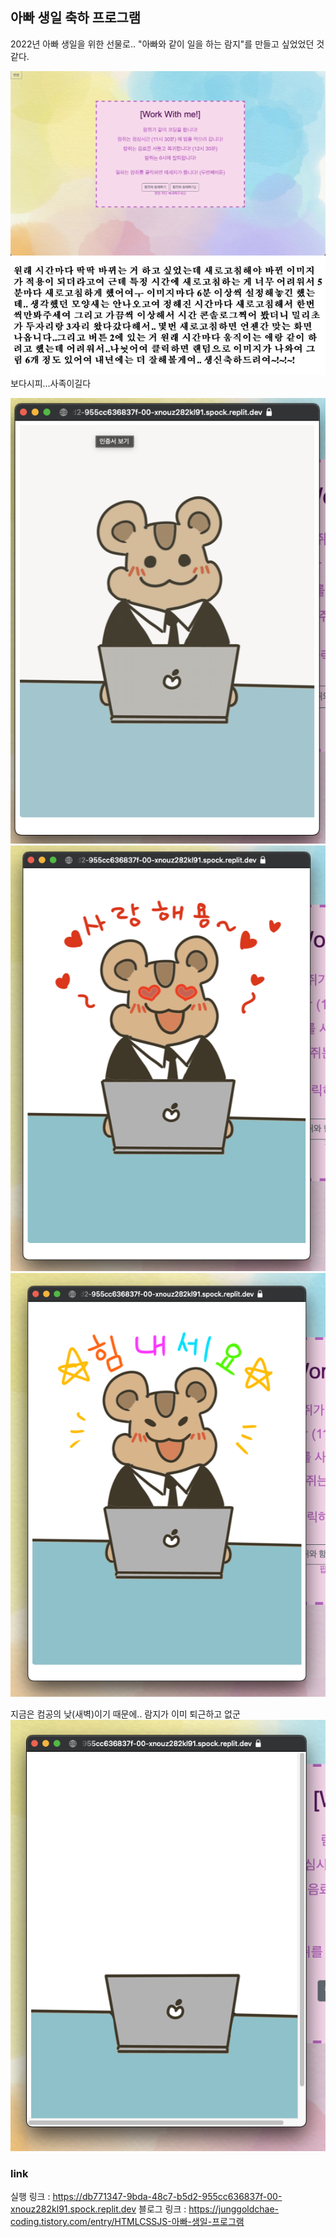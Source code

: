## 아빠 생일 축하 프로그램

2022년 아빠 생일을 위한 선물로..
"아빠와 같이 일을 하는 람지"를 만들고 싶었었던 것 같다.

![img](./image/c.png)
![img](./image/7.png)
보다시피...사족이길다

![img](./image/3.png)
![img](./image/4.png)
![img](./image/5.png)

지금은 컴공의 낮(새벽)이기 때문에..
람지가 이미 퇴근하고 없군
![img](./image/6.png)

### link

실행 링크 : https://db771347-9bda-48c7-b5d2-955cc636837f-00-xnouz282kl91.spock.replit.dev
블로그 링크 : https://junggoldchae-coding.tistory.com/entry/HTMLCSSJS-아빠-생일-프로그램
